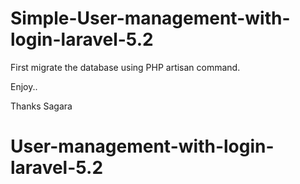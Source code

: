 # Simple-User-management-with-login-laravel-5.2

First migrate the database using PHP artisan command.

Enjoy..

Thanks 
Sagara
# User-management-with-login-laravel-5.2
